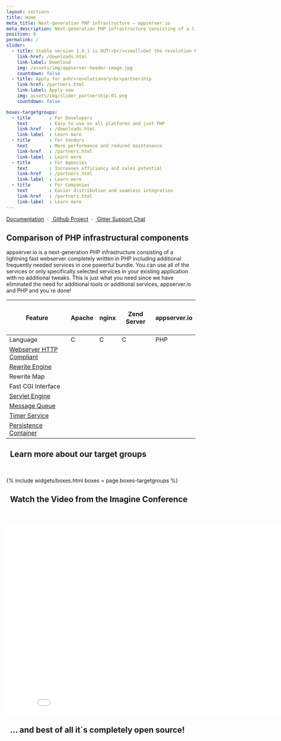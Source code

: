 ```yaml
---
layout: sections
title: Home
meta_title: Next-generation PHP infrastructure – appserver.io
meta_description: Next-generation PHP infrastructure consisting of a lightning fast webserver written in PHP plus additional useful services in one powerful bundle...
position: 0
permalink: /
slider:
  - title: Stable version 1.0.1 is OUT!<br/><small>Get the revolution NOW!</small>
    link-href: /downloads.html
    link-label: Download
    img: /assets/img/appserver-header-image.jpg
    countdown: false
  - title: Apply for a<br>revolutionary<br>partnership
    link-href: /partners.html
    link-label: Apply now
    img: assets/img/slider_partnership-01.png
    countdown: false

boxes-targetgroups:
  - title       : For Developers
    text        : Easy to use on all platforms and just PHP
    link-href   : /downloads.html
    link-label  : Learn more
  - title       : For Vendors
    text        : More performance and reduced maintenance
    link-href   : /partners.html
    link-label  : Learn more
  - title       : For Agencies
    text        : Increases efficiency and sales potential
    link-href   : /partners.html
    link-label  : Learn more
  - title       : For Companies
    text        : Easier distribution and seamless integration
    link-href   : /partners.html
    link-label  : Learn more
---
```



<section class="blue small midsizefont text-center">
<div class="container">
<a href="{{ "/get-started/documentation.html" | prepend: site.baseurl }}" class="white"><i class="fa fa-book"></i> Documentation</a>&nbsp;&nbsp;·&nbsp;&nbsp;<a href="{{ site.github_repository }}"><i class="fa fa-github"></i> Github Project</a>&nbsp;&nbsp;·&nbsp;&nbsp;<a href="{{ site.github_gitter }}"><i class="fa fa-weixin"></i> Gitter Support Chat</a>
</div>
</section>

<section class="darkgrey">
<div class="container">

<h1><i class="fa fa-cubes"></i> Comparison of PHP infrastructural components</h1>
appserver.io is a next-generation PHP infrastructure consisting of a lightning fast webserver completely
written in PHP including additional frequently needed services in one powerful bundle. You can use all of
the services or only specifically selected services in your existing application with no additional tweaks.
This is just what you need since we have eliminated the need for additional tools or additional services,
appserver.io and PHP and you´re done!

</div>
</section>

<section class="grey">
<div class="container">

<div class="bs-example" data-example-id="simple-table">
  <table class="table">
      <thead>
          <tr>
              <th class="col-md-3"><h4>Feature</h4></th>
              <th class="col-md-3 text-center"><h4>Apache</h4></th>
              <th class="col-md-3 text-center"><h4>nginx</h4></th>
              <th class="col-md-3 text-center"><h4>Zend Server</h4></th>
              <th class="col-md-3 text-center"><h4>appserver.io</h4></th>
          </tr>
      </thead>
      <tbody>
          <tr>
              <td>Language</td>
              <td class="text-center">C</td>
              <td class="text-center">C</td>
              <td class="text-center">C</td>
              <td class="text-center">PHP</td>
          </tr>
          <tr>
              <td><a href="{{ "/products/features/webserver.html" | prepend: site.baseurl }}">Webserver HTTP Compliant <i class="icon-ci fa fa-info-circle"></i></a></td>
              <td class="text-center"><i class="icon-ok fa fa-check"></i></td>
              <td class="text-center"><i class="icon-ok fa fa-check"></i></td>
              <td class="text-center"><i class="icon-ok fa fa-check"></i></td>
              <td class="text-center"><i class="icon-ok fa fa-check"></i></td>
          </tr>
          <tr>
          <td><a href="{{ "/products/features/rewrite-engine.html" | prepend: site.baseurl }}">Rewrite Engine <i class="icon-ci fa fa-info-circle"></i></a></td>
              <td class="text-center"><i class="icon-ok fa fa-check"></i></td>
              <td class="text-center"><i class="icon-ok fa fa-check"></i></td>
              <td class="text-center"><i class="icon-ok fa fa-check"></i></td>
              <td class="text-center"><i class="icon-ok fa fa-check"></i></td>
          </tr>
          <tr>
          <td>Rewrite Map</td>
              <td class="text-center"><i class="icon-ok fa fa-check"></td>
              <td class="text-center"><i class="icon-ok fa fa-check"></i></td>
              <td class="text-center"><i class="icon-ok fa fa-check"></i></td>
              <td class="text-center"><i class="icon-ok fa fa-check"></i></td>
          </tr>
          <tr>
              <td>Fast CGI Interface</td>
              <td class="text-center"><i class="icon-ok fa fa-check"></i></td>
              <td class="text-center"><i class="icon-ok fa fa-check"></i></td>
              <td class="text-center"><i class="icon-ok fa fa-check"></i></td>
              <td class="text-center"><i class="icon-ok fa fa-check"></i></td>
          </tr>
          <tr>
          <td><a href="{{ "/products/features/servlet-engine.html" | prepend: site.baseurl }}">Servlet Engine <i class="icon-ci fa fa-info-circle"></i></a></td>
              <td class="text-center"><i class="icon-nok fa fa-remove"></i></td>
              <td class="text-center"><i class="icon-nok fa fa-remove"></i></td>
              <td class="text-center"><i class="icon-nok fa fa-remove"></i></td>
              <td class="text-center"><i class="icon-ok fa fa-check"></i></td>
          </tr>
          <tr>
          <td><a href="{{ "/products/features/message-queue.html" | prepend: site.baseurl }}">Message Queue <i class="icon-ci fa fa-info-circle"></i></a></td>
              <td class="text-center"><i class="icon-nok fa fa-remove"></i></td>
              <td class="text-center"><i class="icon-nok fa fa-remove"></i></td>
              <td class="text-center"><i class="icon-nok fa fa-remove"></i></td>
              <td class="text-center"><i class="icon-ok fa fa-check"></i></td>
          </tr>
          <tr>
          <td><a href="{{ "/products/features/timer-service.html" | prepend: site.baseurl }}">Timer Service <i class="icon-ci fa fa-info-circle"></i></a></td>
              <td class="text-center"><i class="icon-nok fa fa-remove"></i></td>
              <td class="text-center"><i class="icon-nok fa fa-remove"></i></td>
              <td class="text-center"><i class="icon-nok fa fa-remove"></i></td>
              <td class="text-center"><i class="icon-ok fa fa-check"></i></td>
          </tr>
          <tr>
          <td><a href="{{ "/products/features/persistence-container.html" | prepend: site.baseurl }}">Persistence Container <i class="icon-ci fa fa-info-circle"></i></a></td>
              <td class="text-center"><i class="icon-nok fa fa-remove"></i></td>
              <td class="text-center"><i class="icon-nok fa fa-remove"></i></td>
              <td class="text-center"><i class="icon-nok fa fa-remove"></i></td>
              <td class="text-center"><i class="icon-ok fa fa-check"></i></td>
          </tr>

</tbody>
</table>
</div>
</div>
</section>

<section class="text-center">
<div class="container">
<h2><i class="fa fa-dot-circle-o"></i>&nbsp;&nbsp;Learn more about our target groups</h2>
<p><br/></p>
{% include widgets/boxes.html boxes = page.boxes-targetgroups %}
</div>
</section>

<section class="grey text-center">
<div class="container">
<h2><i class="fa fa-video-camera"></i>&nbsp;&nbsp;Watch the Video from the Imagine Conference</h2>
<p><br/></p>
<div class="elastic-video">
<iframe width="854" height="510" src="//www.youtube.com/embed/D5rkJ1bznKo#t=10" frameborder="0" allowfullscreen></iframe>
</div>
</div>
</section>

<!--
## <i class="fa fa-hand-o-right"></i> Lightning speed is only one part of the benefits of appserver.io...
<p><br/></p>
<div class="row">
    <div class="col-md-6">With the appserver.io plattform an increase in performance of your application is not to far away. If you use the services the infrastructure is offering a tremendous boost is absolutely possible and it comes along with an improvement for different parts of your software. 
    <p><br/></p>
    <a class="btn btn-info btn-lg"
                   href="{{ "/products/features.html" | prepend: site.baseurl }}">
                    <i class="fa fa-bars"></i>&nbsp;&nbsp;learn more about the possibilies
                </a>

    </div>
    <div class="col-md-6"><img class="img-responsive img-hover" src="http://placehold.it/700x400" alt="">     </div>
</div>
<p><br/></p>
-->

<section class="black text-center">
    <div class="container">
        <h2><i class="fa fa-arrow-right"></i>&nbsp;&nbsp;... and best of all it´s completely open source!</h2>
    </div>
</section>
